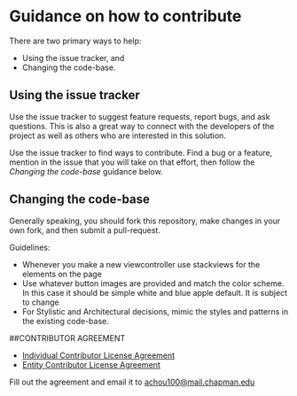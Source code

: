 # Guidance on how to contribute

There are two primary ways to help:
- Using the issue tracker, and
- Changing the code-base.


## Using the issue tracker

Use the issue tracker to suggest feature requests, report bugs, and ask questions.
This is also a great way to connect with the developers of the project as well
as others who are interested in this solution.

Use the issue tracker to find ways to contribute. Find a bug or a feature, mention in
the issue that you will take on that effort, then follow the _Changing the code-base_
guidance below.


## Changing the code-base

Generally speaking, you should fork this repository, make changes in your
own fork, and then submit a pull-request. 

Guidelines:
- Whenever you make a new viewcontroller use stackviews for the elements on the page
- Use whatever button images are provided and match the color scheme. In this case it should be simple white and blue apple default. It is subject to change
- For Stylistic and Architectural decisions, mimic the styles and patterns in the existing code-base.

##CONTRIBUTOR AGREEMENT

- [Individual Contributor License Agreement](http://samyachour.github.io/Individual_Contributor_License_Agreement.html)
- [Entity Contributor License Agreement](http://samyachour.github.io/Entity_Contributor_License_Agreement.html)

Fill out the agreement and email it to achou100@mail.chapman.edu
